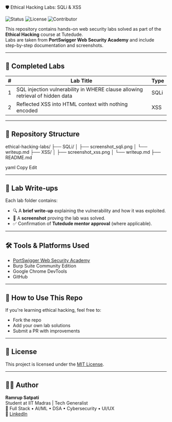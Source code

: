  🛡️ Ethical Hacking Labs: SQLi & XSS

![Status](https://img.shields.io/badge/Status-Completed-green)
![License](https://img.shields.io/badge/License-MIT-blue)
![Contributor](https://img.shields.io/badge/Maintainer-Ramrup_Satpati-brightgreen)

This repository contains hands-on web security labs solved as part of the **Ethical Hacking** course at Tutedude.  
Labs are taken from **PortSwigger Web Security Academy** and include step-by-step documentation and screenshots.

---

## 🧪 Completed Labs

| # | Lab Title | Type |
|---|-----------|------|
| 1 | SQL injection vulnerability in WHERE clause allowing retrieval of hidden data | SQLi |
| 2 | Reflected XSS into HTML context with nothing encoded | XSS |

---

## 📁 Repository Structure

ethical-hacking-labs/
├── SQLi/
│ ├── screenshot_sqli.png
│ └── writeup.md
├── XSS/
│ ├── screenshot_xss.png
│ └── writeup.md
├── README.md

yaml
Copy
Edit

---

## 📝 Lab Write-ups

Each lab folder contains:
- 🔍 A **brief write-up** explaining the vulnerability and how it was exploited.
- 📸 A **screenshot** proving the lab was solved.
- ✅ Confirmation of **Tutedude mentor approval** (where applicable).

---

## 🛠️ Tools & Platforms Used

- [PortSwigger Web Security Academy](https://portswigger.net/web-security)
- Burp Suite Community Edition
- Google Chrome DevTools
- GitHub

---

## 🚀 How to Use This Repo

If you're learning ethical hacking, feel free to:
- Fork the repo
- Add your own lab solutions
- Submit a PR with improvements

---

## 📜 License

This project is licensed under the [MIT License](LICENSE).

---

## 🙋‍♂️ Author

**Ramrup Satpati**  
Student at IIT Madras | Tech Generalist  
💼 Full Stack • AI/ML • DSA • Cybersecurity • UI/UX  
🔗 [LinkedIn](https://www.linkedin.com/in/ramrup-satpati)
